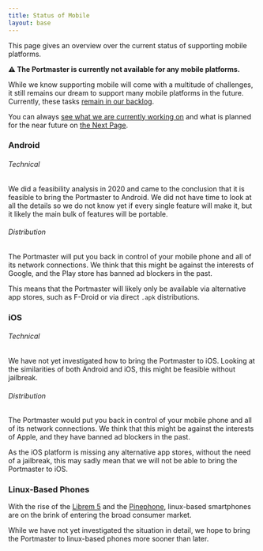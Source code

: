 ```yaml
---
title: Status of Mobile
layout: base
---
```


This page gives an overview over the current status of supporting mobile platforms.

**⚠️ The Portmaster is currently not available for any mobile platforms.**

While we know supporting mobile will come with a multitude of challenges, it still remains our dream to support many mobile platforms in the future. Currently, these tasks [remain in our backlog](https://safing.io/backlog/).

You can always [see what we are currently working on](https://safing.io/next/) and what is planned for the near future on [the Next Page](https://safing.io/next/).

### Android

###### Technical

We did a feasibility analysis in 2020 and came to the conclusion that it is feasible to bring the Portmaster to Android.
We did not have time to look at all the details so we do not know yet if every single feature will make it, but it likely the main bulk of features will be portable.

###### Distribution

The Portmaster will put you back in control of your mobile phone and all of its network connections.
We think that this might be against the interests of Google, and the Play store has banned ad blockers in the past.

This means that the Portmaster will likely only be available via alternative app stores, such as F-Droid or via direct `.apk` distributions.

### iOS

###### Technical

We have not yet investigated how to bring the Portmaster to iOS. Looking at the similarities of both Android and iOS, this might be feasible without jailbreak.

###### Distribution

The Portmaster would put you back in control of your mobile phone and all of its network connections.
We think that this might be against the interests of Apple, and they have banned ad blockers in the past.

As the iOS platform is missing any alternative app stores, without the need of a jailbreak, this may sadly mean that we will not be able to bring the Portmaster to iOS.

### Linux-Based Phones

With the rise of the [Librem 5](https://puri.sm/products/librem-5/) and the [Pinephone](https://www.pine64.org/pinephone/), linux-based smartphones are on the brink of entering the broad consumer market.

While we have not yet investigated the situation in detail, we hope to bring the Portmaster to linux-based phones more sooner than later.
